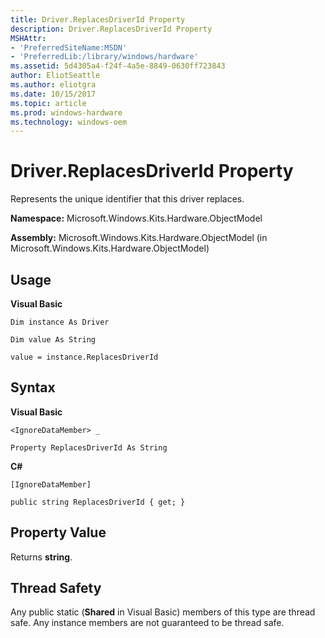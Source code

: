 ```yaml
---
title: Driver.ReplacesDriverId Property
description: Driver.ReplacesDriverId Property
MSHAttr:
- 'PreferredSiteName:MSDN'
- 'PreferredLib:/library/windows/hardware'
ms.assetid: 5d4305a4-f24f-4a5e-8849-0630ff723843
author: EliotSeattle
ms.author: eliotgra
ms.date: 10/15/2017
ms.topic: article
ms.prod: windows-hardware
ms.technology: windows-oem
---
```


# Driver.ReplacesDriverId Property


Represents the unique identifier that this driver replaces.

**Namespace:** Microsoft.Windows.Kits.Hardware.ObjectModel

**Assembly:** Microsoft.Windows.Kits.Hardware.ObjectModel (in Microsoft.Windows.Kits.Hardware.ObjectModel)

## <span id="Usage"></span><span id="usage"></span><span id="USAGE"></span>Usage


**Visual Basic**

`Dim instance As Driver`

`Dim value As String`

`value = instance.ReplacesDriverId`

## <span id="Syntax"></span><span id="syntax"></span><span id="SYNTAX"></span>Syntax


**Visual Basic**

`<IgnoreDataMember> _`

`Property ReplacesDriverId As String`

**C#**

`[IgnoreDataMember]`

`public string ReplacesDriverId { get; }`

## <span id="Property_Value"></span><span id="property_value"></span><span id="PROPERTY_VALUE"></span>Property Value


Returns **string**.

## <span id="Thread_Safety"></span><span id="thread_safety"></span><span id="THREAD_SAFETY"></span>Thread Safety


Any public static (**Shared** in Visual Basic) members of this type are thread safe. Any instance members are not guaranteed to be thread safe.

 

 






